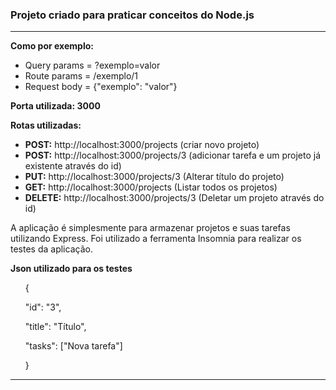 <h3>Projeto criado para praticar conceitos do Node.js</h3>
<hr>
<b>Como por exemplo:</b>
<ul>
  <li>Query params = ?exemplo=valor</li>
  <li>Route params = /exemplo/1</li>
  <li>Request body = {"exemplo": "valor"}</li>
</ul>
<b>Porta utilizada: 3000</b>
<p>
  <b>Rotas utilizadas:</b>
</p>
<ul>
  <li><b>POST:</b> http://localhost:3000/projects (criar novo projeto)</li>
  <li><b>POST:</b> http://localhost:3000/projects/3 (adicionar tarefa e um projeto já existente através do id)</li>
  <li><b>PUT:</b> http://localhost:3000/projects/3 (Alterar título do projeto)</li>
  <li><b>GET:</b> http://localhost:3000/projects (Listar todos os projetos)</li>
  <li><b>DELETE:</b> http://localhost:3000/projects/3 (Deletar um projeto através do id)</li>
</ul>

<p>A aplicação é simplesmente para armazenar projetos e suas tarefas utilizando Express. Foi utilizado a ferramenta Insomnia para realizar os testes da aplicação.</p>

<b>Json utilizado para os testes</b>
<ul>
<p>{</p>
<p> "id": "3",</p>
<p> "title": "Título",</p>
<p> "tasks": ["Nova tarefa"]</p>
<p>}</p>
</ul>
<hr>

